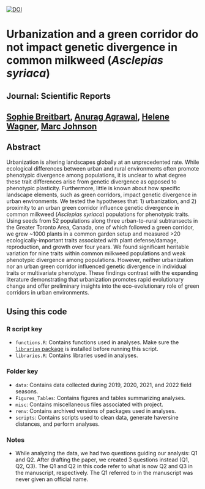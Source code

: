 [![DOI](https://zenodo.org/badge/DOI/10.5281/zenodo.10145008.svg)](https://doi.org/10.5281/zenodo.10145008)

# Urbanization and a green corridor do not impact genetic divergence in common milkweed (*Asclepias syriaca*)

## Journal: Scientific Reports

## [Sophie Breitbart](https://sbreitbart.github.io/), [Anurag Agrawal](https://agrawal.eeb.cornell.edu/), [Helene Wagner](https://sites.utm.utoronto.ca/wagnerlab/), [Marc Johnson](https://evoecolab.wordpress.com/)

## Abstract
Urbanization is altering landscapes globally at an unprecedented rate. While ecological differences between urban and rural environments often promote phenotypic divergence among populations, it is unclear to what degree these trait differences arise from genetic divergence as opposed to phenotypic plasticity. Furthermore, little is known about how specific landscape elements, such as green corridors, impact genetic divergence in urban environments. We tested the hypotheses that: 1) urbanization, and 2) proximity to an urban green corridor influence genetic divergence in common milkweed (*Asclepias syriaca*) populations for phenotypic traits. Using seeds from 52 populations along three urban-to-rural subtransects in the Greater Toronto Area, Canada, one of which followed a green corridor, we grew ~1000 plants in a common garden setup and measured >20 ecologically-important traits associated with plant defense/damage, reproduction, and growth over four years. We found significant heritable variation for nine traits within common milkweed populations and weak phenotypic divergence among populations. However, neither urbanization nor an urban green corridor influenced genetic divergence in individual traits or multivariate phenotype. These findings contrast with the expanding literature demonstrating that urbanization promotes rapid evolutionary change and offer preliminary insights into the eco-evolutionary role of green corridors in urban environments.

## Using this code

### R script key

* `functions.R`: Contains functions used in analyses. Make sure the [`librarian` package](https://cran.r-project.org/web/packages/librarian/vignettes/intro-to-librarian.html) is installed before running this script.
* `libraries.R`: Contains libraries used in analyses.

### Folder key

* `data`: Contains data collected during 2019, 2020, 2021, and 2022 field seasons.
* `Figures_Tables`: Contains figures and tables summarizing analyses.
* `misc`: Contains miscellaneous files associated with project.
* `renv`: Contains archived versions of packages used in analyses.
* `scripts`: Contains scripts used to clean data, generate haversine distances, and perform analyses.

### Notes

* While analyzing the data, we had two questions guiding our analysis: Q1 and Q2. After drafting the paper, we created 3 questions instead (Q1, Q2, Q3). The Q1 and Q2 in this code refer to what is now Q2 and Q3 in the manuscript, respectively. The Q1 referred to in the manuscript was never given an official name.
